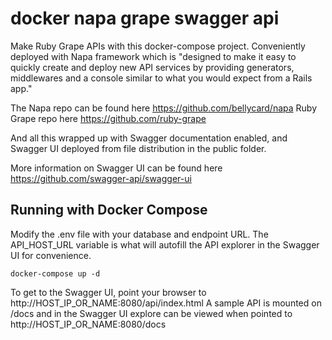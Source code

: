 # docker napa grape swagger api

Make Ruby Grape APIs with this docker-compose project.  Conveniently deployed with Napa framework which is "designed to make it easy to quickly create and deploy new API services by providing generators, middlewares and a console similar to what you would expect from a Rails app."

The Napa repo can be found here https://github.com/bellycard/napa
Ruby Grape repo here https://github.com/ruby-grape

And all this wrapped up with Swagger documentation enabled, and Swagger UI deployed from file distribution in the public folder.

More information on Swagger UI can be found here https://github.com/swagger-api/swagger-ui

## Running with Docker Compose
Modify the .env file with your database and endpoint URL.  The API_HOST_URL variable is what will autofill the API explorer in the Swagger UI for convenience.
```
docker-compose up -d
```
To get to the Swagger UI, point your browser to http://HOST_IP_OR_NAME:8080/api/index.html
A sample API is mounted on /docs and in the Swagger UI explore can be viewed when pointed to http://HOST_IP_OR_NAME:8080/docs
